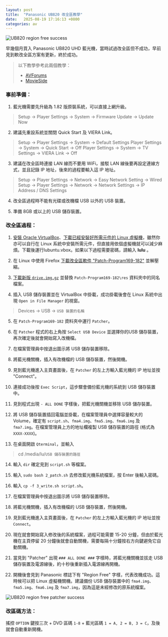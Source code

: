 ```yaml
---
layout: post
title:  "Panasonic UB820 改全區教學"
date:   2025-08-19 17:16:13 +0800
categories: av
---
```

![UB820 region free success](https://pub-8c1ddb5aa2ec46d28f40b4295cf14b39.r2.dev/2025/08/6c763da12fbb2c3d12db79aff94beece.jpeg)

早幾個月買入 Panasonic UB820 UHD 藍光機，當時試過改全區但不成功，早前見到軟改全區方案有更新，終於成功。 

> 以下教學參考此兩個教學： 
> - [AVForums][avforums]
> - [MovieSide][movieside]

### 事前準備： 

1. 藍光機需要先升級為 1.82 版原裝系統，可以直接上網升級。 
> Setup -> Player Settings -> System -> Firmware Update -> Update Now 

2. 建議先重設系統並關閉 Quick Start 及 VIERA Link。 
> Setup -> Player Settings -> System -> Default Settings 
> Player Settings -> System -> Quick Start -> Off 
> Player Settings -> System -> TV Settings -> VIERA Link -> Off 

3. 建議在改全區時連接 LAN 線而不要用 WiFi，接駁 LAN 線後要再設定連線方式，並且記錄 IP 地址，後來的過程要輸入這 IP 地址。 
> Setup -> Player Settings -> Network -> Easy Network Setting -> Wired
> Setup -> Player Settings -> Network -> Network Settings -> IP Address / DNS Settings 

4. 改全區過程時不能有光碟或改機檔 USB 以外的 USB 裝置。 

5. 準備 8GB 或以上的 USB 儲存裝置。 

### 改全區過程： 

1.  [安裝 Oracle VirtualBox][virtualbox]、[下載已經安裝好所需元件的 Linux 虛擬機][vm-link]，雖然你亦可以自行在 Linux 系統中安裝所需元件，但直接用依個虛擬機就可以減少麻煩。下載後運行lubuntu.vbox。如果以下過程需要密碼，請輸入 **lulu** 。 

2. 在 Linux 中使用 Firefox [下載改全區軟件 "Patch-Program169-182"][patch-program-link] 並解壓縮。 

3. [下載新版 `drive.img.gz`][new-drive-img-link] 並替換 `Patch-Program169-182\res` 資料夾中的同名檔案。 

4. 插入 USB 儲存裝置並在 VirtualBox 中掛載，成功掛載後會在 Linux 系統中出現 `Open in File Manager` 的視窗。 
> Devices -> USB -> `USB 裝置的名稱` 

5. 在 `Patch-Program169-182` 資料夾中運行 `Patcher`。 

6. 在 `Patcher` 程式的右上角按 `Select USB Device` 並選擇你的USB 儲存裝置，再次確定後就會開始寫入改機檔。 

7. 在檔案管理員中按退出圖示將 USB 儲存裝置移除。 

8. 將藍光機關機，插入有改機檔的 USB 儲存裝置，然後開機。 

9. 見到藍光機進入主頁畫面後，在 `Patcher` 的左上方輸入藍光機的 IP 地址並按 "Connect"。 

10. 連接成功後按 `Exec Script`，這步驟會備份藍光機的系統到 USB 儲存裝置中。 

11. 見到程式出現 `- ALL DONE` 字樣後，把藍光機關機並移除 USB 儲存裝置。 

12. 將 USB 儲存裝置插回電腦並掛載，在檔案管理員中選擇容量較大的 Volume，確定有 `script.sh`、`fma4.img`、`fma5.img`、`fma6.img` 及 `fma7.img`。在檔案管理員上方的地址欄複製 USB 儲存裝置的路徑 (格式為 `XXXX-XXXX`)。 

13. 在桌面開啟 `Qterminal`，並輸入 
> cd /media/lu/`USB 儲存裝置的路徑`

14. 輸入 `dir` 確定見到 `script.sh` 等檔案。 

15. 輸入 `sudo bash 2_patch.sh` 去修改藍光機系統檔案，按 Enter 後輸入密碼。

16. 輸入 `cp -f 3_write.sh script.sh`。 

17. 在檔案管理員中按退出圖示將 USB 儲存裝置移除。 

18. 將藍光機關機，插入有改機檔的 USB 儲存裝置，然後開機。 

19. 見到藍光機進入主頁畫面後，在 `Patcher` 的左上方輸入藍光機的 IP 地址並按 `Connect`。 

20. 現在就會開始寫入修改後的系統檔案，過程可能需要 15-20 分鐘，但由於藍光機在主頁停留 20 分鐘後就會自動關機，需要每隔十分鐘按右方向鍵避免它自動關機。 

21. 當見到 "Patcher" 出現 `### ALL DONE ###` 字樣時，將藍光機關機並拔走 USB 儲存裝置及電源線後，約十秒後重新插入電源線再開機。 

22. 開機後會見到 Panasonic 標誌下有 "Region Free" 字樣，代表改機成功。這時候可以把 Linux 虛擬機關機。建議備份 USB 儲存裝置中的 `fma4.img`、`fma5.img`、`fma6.img` 及 `fma7.img`，因為這是未經修改的原系統檔案。 

![UB820 region free patcher success](https://pub-8c1ddb5aa2ec46d28f40b4295cf14b39.r2.dev/2025/08/bc8bb81ecd23bbe577768bc647405af5.jpg)

### 改區碼方法： 

搖控 `OPTION` 鍵按三次 + DVD 區碼 `1-8` + 藍光區碼 `1 = A, 2 = B, 3 = C`，及後就會自動重新開機。

[avforums]: https://www.avforums.com/threads/lets-try-again-to-put-the-free-in-regionfreedom.2441584/post-31906429
[movieside]: https://www.movieside.de/threads/guide-zum-flashen-der-panasonic-codefree-custom-firmware-ub424-ub824-ub9004-update-1-82.22660/
[virtualbox]: https://www.virtualbox.org/wiki/Downloads
[vm-link]: https://mega.nz/file/AllU3DhR#t2pmtamQiXu42ZMcBjvdGnzEvg4OK9M2zNrPKKsSDEs
[patch-program-link]: https://gofile.io/d/3Vd1BT
[new-drive-img-link]: https://mega.nz/file/A8MBwaSL#_fRBNf1op-_q5xeJTXplFPdHFBQPUEK7r80Xz_46W04